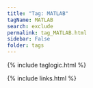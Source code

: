 ```yaml
---
title: "Tag: MATLAB"
tagName: MATLAB
search: exclude
permalink: tag_MATLAB.html
sidebar: False
folder: tags
---
```

{% include taglogic.html %}

{% include links.html %}
